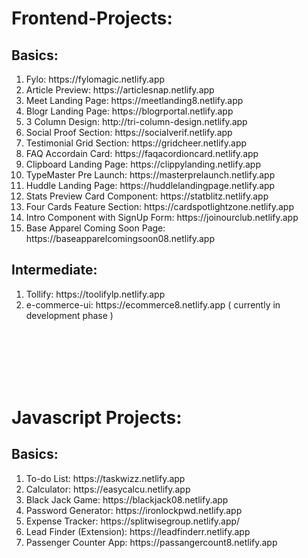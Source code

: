 # Frontend-Projects:

<h2>Basics:</h2> 
<ol>
  <li> Fylo: https://fylomagic.netlify.app</li>
  <li> Article Preview: https://articlesnap.netlify.app</li>
  <li> Meet Landing Page: https://meetlanding8.netlify.app</li>
  <li> Blogr Landing Page: https://blogrportal.netlify.app</li>
  <li> 3 Column Design: http://tri-column-design.netlify.app</li>
  <li> Social Proof Section: https://socialverif.netlify.app</li>
  <li> Testimonial Grid Section: https://gridcheer.netlify.app</li>
  <li> FAQ Accordain Card: https://faqacordioncard.netlify.app</li>
  <li> Clipboard Landing Page: https://clippylanding.netlify.app</li>
  <li> TypeMaster Pre Launch: https://masterprelaunch.netlify.app</li>
  <li> Huddle Landing Page: https://huddlelandingpage.netlify.app</li>
  <li> Stats Preview Card Component: https://statblitz.netlify.app </li>
  <li> Four Cards Feature Section: https://cardspotlightzone.netlify.app</li>
  <li> Intro Component with SignUp Form: https://joinourclub.netlify.app</li>
  <li> Base Apparel Coming Soon Page: https://baseapparelcomingsoon08.netlify.app </li>
</ol>

<h2>Intermediate:</h2> 
<ol>
  <li> Tollify: https://toolifylp.netlify.app</li>
  <li> e-commerce-ui: https://ecommerce8.netlify.app ( currently in development phase )</li>
</ol>

<br><br><br><br><br>

# Javascript Projects:

<h2>Basics:</h2> 
<ol>
  <li> To-do List: https://taskwizz.netlify.app</li>
  <li> Calculator:  https://easycalcu.netlify.app</li>
  <li> Black Jack Game: https://blackjack08.netlify.app</li>
  <li> Password Generator: https://ironlockpwd.netlify.app</li>
  <li> Expense Tracker: https://splitwisegroup.netlify.app/</li>
  <li> Lead Finder (Extension): https://leadfinderr.netlify.app</li>
  <li> Passenger Counter App: https://passangercount8.netlify.app</li>
</ol>

